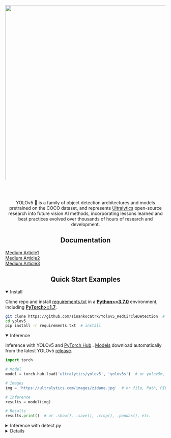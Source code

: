 <div align="center">
<p>
   <a align="left" href="https://medium.com/@sinankocatrk/g%C3%B6r%C3%BCnt%C3%BC-i%C5%9Fleme-raporlar%C4%B1m-1-d360f4548175" target="_blank">
   <img width="550" src="https://user-images.githubusercontent.com/76816180/187943155-70622b45-73d5-4d03-9487-39cbe45e56b3.png"></a>
</p>
<br>

<br>
<p>
YOLOv5 🚀 is a family of object detection architectures and models pretrained on the COCO dataset, and represents <a href="https://ultralytics.com">Ultralytics</a>
 open-source research into future vision AI methods, incorporating lessons learned and best practices evolved over thousands of hours of research and development.
</p>



<!--
<a align="center" href="https://ultralytics.com/yolov5" target="_blank">
<img width="800" src="https://github.com/ultralytics/yolov5/releases/download/v1.0/banner-api.png"></a>
-->

</div>

## <div align="center">Documentation</div>

[Medium Article1](https://medium.com/@sinankocatrk/g%C3%B6r%C3%BCnt%C3%BC-i%C5%9Fleme-raporlar%C4%B1m-1-d360f4548175) <br>
[Medium Article2](https://medium.com/@sinankocatrk/g%C3%B6r%C3%BCnt%C3%BC-i%CC%87%C5%9Fleme-raporlar%C4%B1m-2-112ebd0c9faf) <br>
[Medium Article3](https://medium.com/p/c94694c69527)

## <div align="center">Quick Start Examples</div>

<details open>
<summary>Install</summary>

Clone repo and install [requirements.txt](https://github.com/ultralytics/yolov5/blob/master/requirements.txt) in a
[**Python>=3.7.0**](https://www.python.org/) environment, including
[**PyTorch>=1.7**](https://pytorch.org/get-started/locally/).

```bash
git clone https://github.com/sinankocatrk/Yolov5_RedCircleDetection  # clone
cd yolov5
pip install -r requirements.txt  # install
```

</details>

<details open>
<summary>Inference</summary>

Inference with YOLOv5 and [PyTorch Hub](https://github.com/ultralytics/yolov5/issues/36)
. [Models](https://github.com/ultralytics/yolov5/tree/master/models) download automatically from the latest
YOLOv5 [release](https://github.com/ultralytics/yolov5/releases).

```python
import torch

# Model
model = torch.hub.load('ultralytics/yolov5', 'yolov5s')  # or yolov5m, yolov5l, yolov5x, custom

# Images
img = 'https://ultralytics.com/images/zidane.jpg'  # or file, Path, PIL, OpenCV, numpy, list

# Inference
results = model(img)

# Results
results.print()  # or .show(), .save(), .crop(), .pandas(), etc.
```

</details>



<details>
<summary>Inference with detect.py</summary>

`detect.py` runs inference on a variety of sources, downloading [models](https://github.com/ultralytics/yolov5/tree/master/models) automatically from
the latest YOLOv5 [release](https://github.com/ultralytics/yolov5/releases) and saving results to `runs/detect`.

```bash
python detect.py --source 0  # webcam
                          img.jpg  # image
                          vid.mp4  # video
                          path/  # directory
                          path/*.jpg  # glob
                          'https://youtu.be/Zgi9g1ksQHc'  # YouTube
                          'rtsp://example.com/media.mp4'  # RTSP, RTMP, HTTP stream
```

</details>

<details>



